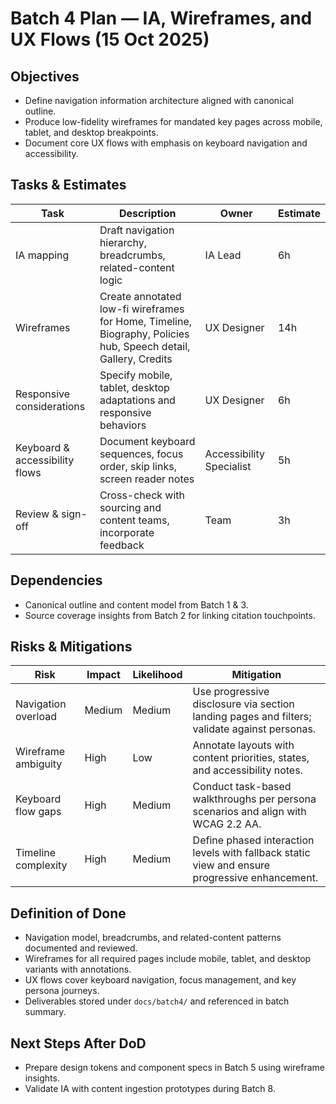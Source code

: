# Batch 4 Plan — IA, Wireframes, and UX Flows (15 Oct 2025)

## Objectives
- Define navigation information architecture aligned with canonical outline.
- Produce low-fidelity wireframes for mandated key pages across mobile, tablet, and desktop breakpoints.
- Document core UX flows with emphasis on keyboard navigation and accessibility.

## Tasks & Estimates
| Task | Description | Owner | Estimate |
| --- | --- | --- | --- |
| IA mapping | Draft navigation hierarchy, breadcrumbs, related-content logic | IA Lead | 6h |
| Wireframes | Create annotated low-fi wireframes for Home, Timeline, Biography, Policies hub, Speech detail, Gallery, Credits | UX Designer | 14h |
| Responsive considerations | Specify mobile, tablet, desktop adaptations and responsive behaviors | UX Designer | 6h |
| Keyboard & accessibility flows | Document keyboard sequences, focus order, skip links, screen reader notes | Accessibility Specialist | 5h |
| Review & sign-off | Cross-check with sourcing and content teams, incorporate feedback | Team | 3h |

## Dependencies
- Canonical outline and content model from Batch 1 & 3.
- Source coverage insights from Batch 2 for linking citation touchpoints.

## Risks & Mitigations
| Risk | Impact | Likelihood | Mitigation |
| --- | --- | --- | --- |
| Navigation overload | Medium | Medium | Use progressive disclosure via section landing pages and filters; validate against personas. |
| Wireframe ambiguity | High | Low | Annotate layouts with content priorities, states, and accessibility notes. |
| Keyboard flow gaps | High | Medium | Conduct task-based walkthroughs per persona scenarios and align with WCAG 2.2 AA. |
| Timeline complexity | High | Medium | Define phased interaction levels with fallback static view and ensure progressive enhancement. |

## Definition of Done
- Navigation model, breadcrumbs, and related-content patterns documented and reviewed.
- Wireframes for all required pages include mobile, tablet, and desktop variants with annotations.
- UX flows cover keyboard navigation, focus management, and key persona journeys.
- Deliverables stored under `docs/batch4/` and referenced in batch summary.

## Next Steps After DoD
- Prepare design tokens and component specs in Batch 5 using wireframe insights.
- Validate IA with content ingestion prototypes during Batch 8.

